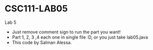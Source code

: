 # CSC111-LAB05
Lab 5

* Just remove comment sign to run the part you want!
* Part 1, 2, 3 ,4 each one in single file :D, or you just take lab05.java
* This code by Salman Alessa.
